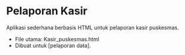 # Pelaporan Kasir
Aplikasi sederhana berbasis HTML untuk pelaporan kasir puskesmas.
- File utama: Kasir_puskesmas.html
- Dibuat untuk [pelaporan data].
